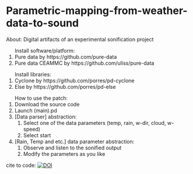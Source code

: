 # Parametric-mapping-from-weather-data-to-sound
<p>About: Digital artifacts of an experimental sonification project</p>

<ol>
  Install software/platform: 
  <li>Pure data by https://github.com/pure-data</li>
  <li>Pure data CEAMMC by https://github.com/uliss/pure-data</li>
  </ol>

<ol>
Install libraries:
  <li>Cyclone by https://github.com/porres/pd-cyclone</li>
  <li>Else by https://github.com/porres/pd-else</li>
</ol>

<ol>
  How to use the patch:
  <li>Download the source code</li>
  <li>Launch (main).pd</li>
  <li>[Data parser] abstraction:
    <ol>
      <li>Select one of the data parameters (temp, rain, w-dir, cloud, w-speed)</li>
      <li>Select start</li>
    </ol>
  <li>[Rain, Temp and etc.] data parameter abstraction:
    <ol>
      <li> Observe and listen to the sonified output</li>
      <li> Modify the parameters as you like</li>
  </ol>
</ol>

cite to code: [![DOI](https://zenodo.org/badge/481086810.svg)](https://zenodo.org/badge/latestdoi/481086810)

